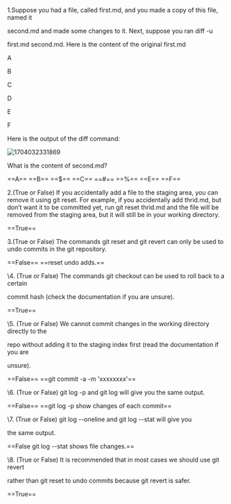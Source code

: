 1.Suppose you had a file, called first.md, and you made a copy of this file, named it 

second.md and made some changes to it. Next, suppose you ran diff -u 

first.md second.md. Here is the content of the original first.md

A 

B 

C 

D 

E 

F

Here is the output of the diff command:

![1704032331869](C:\Users\Q123\AppData\Roaming\Typora\typora-user-images\1704032331869.png)

What is the content of second.md?

==A==
==B==
==$==
==C==
==#==
==%==
==E==
==F==



2.(True or False) If you accidentally add a file to the staging area, you can remove it using git reset. For example, if you accidentally add thrid.md, but don’t want it to be committed yet, run git reset thrid.md and the file will be removed from  the staging area, but it will still be in your  working directory.   

==True==

3.(True or False) The commands git reset and git revert can only be used to undo commits in the git repository. 

==False==       ==reset undo adds.==

\4. (True or False) The commands git checkout can be used to roll back to a certain 

commit hash (check the documentation if you are unsure). 

==True==

\5. (True or False) We cannot commit changes in the working directory directly to the 

repo without adding it to the staging index first (read the documentation if you are 

unsure). 

==False==     ==git commit -a -m 'xxxxxxxx'==

\6. (True or False) git log -p and git log will give you the same output. 

==False==    ==git log -p show changes of each commit==

\7. (True or False) git log --oneline and git log --stat will give you 

the same output. 

==False    git log --stat shows file changes.==

\8. (True or False) It is recommended that in most cases we should use git revert 

rather than git reset to undo commits because git revert is safer.

==True==